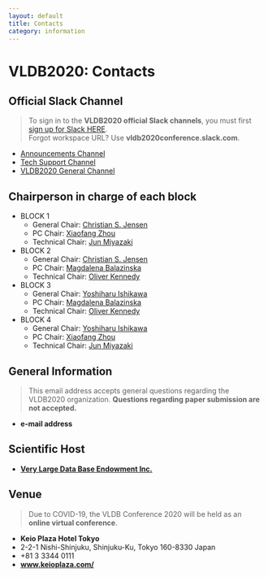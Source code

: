 ```yaml
---
layout: default
title: Contacts
category: information
---
```


# VLDB2020: Contacts

## Official Slack Channel

> To sign in to the **VLDB2020 official Slack channels**, you must first <a class="btn btn-red" href="https://tokyo.vldb2020.org/?slack=signup">sign up for Slack HERE</a>.<br>
> Forgot workspace URL? Use **vldb2020conference.slack.com**.

* [Announcements Channel](https://tokyo.vldb2020.org/?slack=announcements)
* [Tech Support Channel](https://tokyo.vldb2020.org/?slack=support)
* [VLDB2020 General Channel](https://tokyo.vldb2020.org/?slack=general) 

## Chairperson in charge of each block

* BLOCK 1
    * General Chair: <a href="mailto:csj@cs.aau.dk">Christian S. Jensen</a>
    * PC Chair: <a href="mailto:uqxzhou@uq.edu.au">Xiaofang Zhou</a>
    * Technical Chair: <a href="mailto:miyazaki@cs.titech.ac.jp">Jun Miyazaki</a> 
* BLOCK 2
    * General Chair: <a href="mailto:csj@cs.aau.dk">Christian S. Jensen</a>
    * PC Chair: <a href="mailto:magda@cs.washington.edu">Magdalena Balazinska</a>
    * Technical Chair: <a href="mailto:okennedy@buffalo.edu">Oliver Kennedy</a>
* BLOCK 3
    * General Chair: <a href="mailto:ishikawa@i.nagoya-u.ac.jp">Yoshiharu Ishikawa</a>
    * PC Chair: <a href="mailto:magda@cs.washington.edu">Magdalena Balazinska</a>
    * Technical Chair: <a href="mailto:kennedy@buffalo.edu">Oliver Kennedy</a>
* BLOCK 4
    * General Chair: <a href="mailto:ishikawa@i.nagoya-u.ac.jp">Yoshiharu Ishikawa</a>
    * PC Chair: <a href="mailto:uqxzhou@uq.edu.au">Xiaofang Zhou</a>
    * Technical Chair: <a href="mailto:miyazaki@cs.titech.ac.jp">Jun Miyazaki</a> 


## General Information

> This email address accepts general questions regarding the VLDB2020 organization. **Questions regarding paper submission are not accepted.**

<ul class="fa-ul">
    <li><span class="fa-li"><i class="far fa-envelope"></i></span><strong><span class="contactaddress">e-mail address</span></strong></li>
</ul>

## Scientific Host

<ul class="fa-ul">
    <li><span class="fa-li"><i class="fas fa-external-link-alt"></i></span><strong><a href="//vldb.org/" target="_blank">Very Large Data Base Endowment Inc.</a></strong></li>
</ul>

## Venue

> Due to COVID-19, the VLDB Conference 2020 will be held as an **online virtual conference**.

<ul class="fa-ul">
    <li><span class="fa-li"><i class="fas fa-hotel"></i></span><strong>Keio Plaza Hotel
            Tokyo</strong></li>
    <li><span class="fa-li"><i class="fas fa-map"></i></span>2-2-1 Nishi-Shinjuku,
        Shinjuku-Ku,
        Tokyo
        160-8330 Japan</li>
    <li><span class="fa-li"><i class="fas fa-phone"></i></span>+81 3 3344 0111</li>
        <li><span class="fa-li"><i class="fas fa-external-link-alt"></i></span><strong><a href="https://www.keioplaza.com/" target="_blank">www.keioplaza.com/</a></strong></li>
</ul>